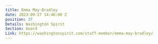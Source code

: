 ```yaml
---
title: Emma May-Bradley
date: 2023-09-27 14:46:00 Z
position: 37
Details: Washington Spirit
Section: board
Link: https://washingtonspirit.com/staff-member/emma-may-bradley/
---
```


